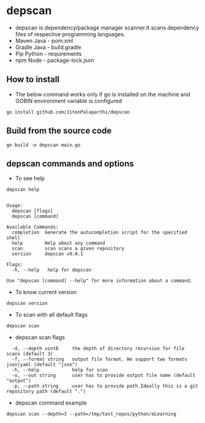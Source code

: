# depscan

- depscan is dependency/package manager scanner.It scans dependency files of respective programming languages.
- Maven Java    - pom.xml
- Gradle Java   - build.gradle
- Pip Python    - requirements
- npm Node      - package-lock.json

## How to install

- The below command works only if go is installed on the machine and GOBIN environment variable is configured

```go install github.com/JitenPalaparthi/depscan```

## Build from the source code

```go build -o depscan main.go```

## depscan commands and options

- To see help

```depscan help```

```A dependency scanner that scans repositories developed using different programming languages.

Usage:
  depscan [flags]
  depscan [command]

Available Commands:
  completion  Generate the autocompletion script for the specified shell
  help        Help about any command
  scan        scan scans a given repository
  version     depscan v0.0.1

Flags:
  -h, --help   help for depscan

Use "depscan [command] --help" for more information about a command.
```

- To know current version

```depscan version```

- To scan with all default flags

```depscan scan```

- depscan scan flags 

```Flags:
  -d, --depth uint8     the depth of directory recursion for file scans (default 3)
  -f, --format string   output file format. We support two formats json|yaml (default "json")
  -h, --help            help for scan
  -o, --out string      user has to provide output file name (default "output")
  -p, --path string     user has to provide path.Ideally this is a git repository path (default ".")
  ```

  - depscan command example

  ```depscan scan --depth=3 --path=/tmp/test_repos/python/eLearning```